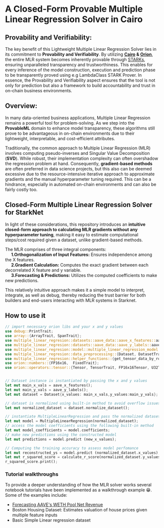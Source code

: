 # A Closed-Form Provable Multiple Linear Regression Solver in Cairo

## Provability and Verifiability:
The key benefit of this Lightweight Multiple Linear Regression Solver lies in its commitment to <b>Provability and Verifiability</b>. By utilizing <b>[Cairo](https://www.cairo-lang.org/) & [Orion](https://github.com/gizatechxyz/orion)</b>, the entire MLR system becomes inherently provable through [STARKs](https://starkware.co/stark/), ensuring unparalleled transparency and trustworthiness. This enables for every inference of the model construction, execution and prediction phase to be transparently proved using e.g LambdaClass STARK Prover. In essence, the Provability and Verifiability aspect ensures that the tool is not only for prediction but also a framework to build accountability and trust in on-chain business environments. 

## Overview:
In many data-oriented business applications, Multiple Linear Regression remains a powerful tool for problem-solving. As we step into the <b>ProvableML</b> domain to enhance model transparency, these algorithms still prove to be advantageous in on-chain environments due to their lightweight, interpretable, and cost-efficient attributes. 

Traditionally, the common approach to Multiple Linear Regression (MLR) involves computing pseudo-inverses and Singular Value Decomposition (<b>SVD</b>). While robust, their implementation complexity can often overshadow the regression problem at hand. Consequently, <b>gradient-based methods</b> are often preferred in data science projects, but this also can be deemed excessive due to the resource-intensive iterative approach to approximate gradients and the manual hyperparameter tuning required. This can be a hindrance, especially in automated on-chain environments and can also be fairly costly too.

## Closed-Form Multiple Linear Regression Solver for StarkNet
In light of these considerations, this repository introduces an <b>intuitive closed-form approach  to calculating MLR gradients without any hyperparameter tuning</b>, making it easy to estimate computational steps/cost required given a dataset, unlike gradient-based methods.

The MLR comprises of three integral components:\
    &nbsp;&nbsp;&nbsp;&nbsp;&nbsp;<b>1.Orthogonalization of Input Features:</b> Ensures independence among the X features.\
    &nbsp;&nbsp;&nbsp;&nbsp;&nbsp;<b>2.Gradient Calculation:</b> Computes the exact gradient  between each decorrelated X feature and y variable.\
    &nbsp;&nbsp;&nbsp;&nbsp;&nbsp;<b>3.Forecasting & Predictions:</b> Utilizes the computed coefficients to make new predictions.

This relatively intuitive approach makes it a simple model to interpret, integrate, as well as debug, thereby reducing the trust barrier for both builders and end-users interacting with MLR systems in Starknet. 

## How to use it
```rust
// import necessary orion libs and your x and y values 
use debug::PrintTrait;
use array::{ArrayTrait, SpanTrait};
use multiple_linear_regresion::datasets::aave_data::aave_x_features::aave_x_features;
use multiple_linear_regresion::datasets::aave_data::aave_y_labels::aave_y_labels; 
use multiple_linear_regresion::model::multiple_linear_regression_model::{MultipleLinearRegressionModel, MultipleLinearRegression, MultipleLinearRegressionModelTrait};
use multiple_linear_regresion::data_preprocessing::{Dataset, DatasetTrait};
use multiple_linear_regresion::helper_functions::{get_tensor_data_by_row, transpose_tensor, calculate_mean , calculate_r_score, normalize_user_x_inputs, rescale_predictions};
use orion::numbers::{FP16x16,  FixedTrait};
use orion::operators::tensor::{Tensor, TensorTrait, FP16x16Tensor, U32Tensor, U32TensorAdd, FP16x16TensorSub, FP16x16TensorAdd, FP16x16TensorDiv, FP16x16TensorMul};


// Dataset instance is instantiated by passing the x and y values
let mut main_x_vals = aave_x_features();
let mut main_y_vals = aave_y_labels();
let mut dataset = Dataset{x_values: main_x_vals,y_values:main_y_vals};

// dataset is normalized using built-in method to avoid overflow issues in subsequent steps
let mut normalized_dataset = dataset.normalize_dataset();

// instantiate MultipleLinearRegression and pass the normalized dataset. This will fit the model to the provided dataset.
let mut model = MultipleLinearRegression(normalized_dataset);
// access the model coefficients using the following built-in method
let mut model_coefficients = model.coefficients; 
// make new predictions using the constructed model 
let mut predictions = model.predict (new_x_values);

// Computing the training accuracy to assess model perfomance
let mut reconstructed_ys = model.predict (normalized_dataset.x_values);
let mut r_squared_score = calculate_r_score(normalized_dataset.y_values,reconstructed_ys);
r_squared_score.print(); 
```
### Tutorial walkthroughs
To provide a deeper understanding of how the MLR solver works several notebook tutorials have been implemented as a walkthrough example 😁. Some of the examples include:
- [Forecasting AAVE's WETH Pool Net Revenue](https://github.com/BemTG/Provable-Multiple-Linear-Regression-Solver/blob/main/notebook%20tutorials/Provable%20Multiple%20Linear%20Regression%20Solver%20(Forecasting%20AAVE%20Business%20metrics).ipynb)
- Boston Housing Dataset: Estimates valuation of house prices given multiple feature inputs
- Basic Simple Linear regression dataset
